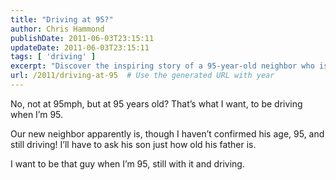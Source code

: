 ```yaml
---
title: "Driving at 95?"
author: Chris Hammond
publishDate: 2011-06-03T23:15:11
updateDate: 2011-06-03T23:15:11
tags: [ 'driving' ]
excerpt: "Discover the inspiring story of a 95-year-old neighbor who is still driving. Find out how he defies age and stays active on the road."
url: /2011/driving-at-95  # Use the generated URL with year
---
```

<p>No, not at 95mph, but at 95 years old? That’s what I want, to be driving when I’m 95.</p>  <p>Our new neighbor apparently is, though I haven’t confirmed his age, 95, and still driving! I’ll have to ask his son just how old his father is.</p>  <p>I want to be that guy when I’m 95, still with it and driving.</p>

